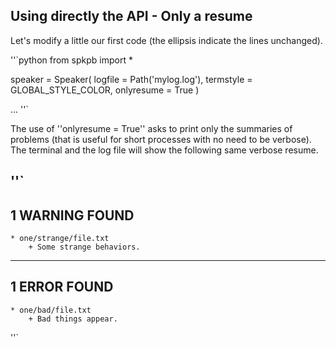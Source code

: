 Using directly the API - Only a resume
--------------------------------------

Let's modify a little our first code (the ellipsis indicate the lines unchanged).

''`python
from spkpb import *

speaker = Speaker(
    logfile    = Path('mylog.log'),
    termstyle  = GLOBAL_STYLE_COLOR,
    onlyresume = True
)

...
''`

The use of ''onlyresume = True'' asks to print only the summaries of problems (that is useful for short processes with no need to be verbose). The terminal and the log file will show the following same verbose resume.

''`
---------------
1 WARNING FOUND
---------------

    * one/strange/file.txt
        + Some strange behaviors.

-------------
1 ERROR FOUND
-------------

    * one/bad/file.txt
        + Bad things appear.
''`
